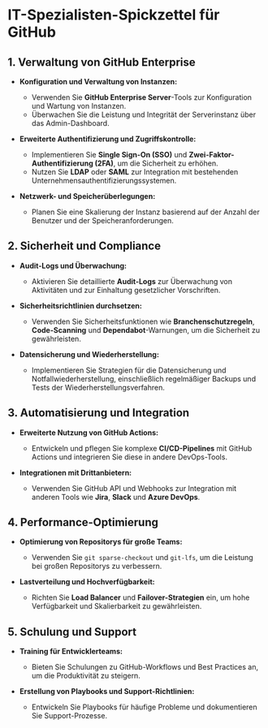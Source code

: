 # IT-Spezialisten-Spickzettel für GitHub



## 1. Verwaltung von GitHub Enterprise

- **Konfiguration und Verwaltung von Instanzen:**
  - Verwenden Sie **GitHub Enterprise Server**-Tools zur Konfiguration und Wartung von Instanzen.
  - Überwachen Sie die Leistung und Integrität der Serverinstanz über das Admin-Dashboard.

- **Erweiterte Authentifizierung und Zugriffskontrolle:**
  - Implementieren Sie **Single Sign-On (SSO)** und **Zwei-Faktor-Authentifizierung (2FA)**, um die Sicherheit zu erhöhen.
  - Nutzen Sie **LDAP** oder **SAML** zur Integration mit bestehenden Unternehmensauthentifizierungssystemen.

- **Netzwerk- und Speicherüberlegungen:**
  - Planen Sie eine Skalierung der Instanz basierend auf der Anzahl der Benutzer und der Speicheranforderungen.

## 2. Sicherheit und Compliance

- **Audit-Logs und Überwachung:**
  - Aktivieren Sie detaillierte **Audit-Logs** zur Überwachung von Aktivitäten und zur Einhaltung gesetzlicher Vorschriften.

- **Sicherheitsrichtlinien durchsetzen:**
  - Verwenden Sie Sicherheitsfunktionen wie **Branchenschutzregeln**, **Code-Scanning** und **Dependabot**-Warnungen, um die Sicherheit zu gewährleisten.

- **Datensicherung und Wiederherstellung:**
  - Implementieren Sie Strategien für die Datensicherung und Notfallwiederherstellung, einschließlich regelmäßiger Backups und Tests der Wiederherstellungsverfahren.

## 3. Automatisierung und Integration

- **Erweiterte Nutzung von GitHub Actions:**
  - Entwickeln und pflegen Sie komplexe **CI/CD-Pipelines** mit GitHub Actions und integrieren Sie diese in andere DevOps-Tools.

- **Integrationen mit Drittanbietern:**
  - Verwenden Sie GitHub API und Webhooks zur Integration mit anderen Tools wie **Jira**, **Slack** und **Azure DevOps**.

## 4. Performance-Optimierung

- **Optimierung von Repositorys für große Teams:**
  - Verwenden Sie `git sparse-checkout` und `git-lfs`, um die Leistung bei großen Repositorys zu verbessern.

- **Lastverteilung und Hochverfügbarkeit:**
  - Richten Sie **Load Balancer** und **Failover-Strategien** ein, um hohe Verfügbarkeit und Skalierbarkeit zu gewährleisten.

## 5. Schulung und Support

- **Training für Entwicklerteams:**
  - Bieten Sie Schulungen zu GitHub-Workflows und Best Practices an, um die Produktivität zu steigern.

- **Erstellung von Playbooks und Support-Richtlinien:**
  - Entwickeln Sie Playbooks für häufige Probleme und dokumentieren Sie Support-Prozesse.
